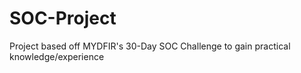 # SOC-Project
Project based off MYDFIR's 30-Day SOC Challenge to gain practical knowledge/experience
